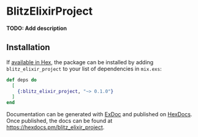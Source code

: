 # BlitzElixirProject

**TODO: Add description**

## Installation

If [available in Hex](https://hex.pm/docs/publish), the package can be installed
by adding `blitz_elixir_project` to your list of dependencies in `mix.exs`:

```elixir
def deps do
  [
    {:blitz_elixir_project, "~> 0.1.0"}
  ]
end
```

Documentation can be generated with [ExDoc](https://github.com/elixir-lang/ex_doc)
and published on [HexDocs](https://hexdocs.pm). Once published, the docs can
be found at <https://hexdocs.pm/blitz_elixir_project>.

